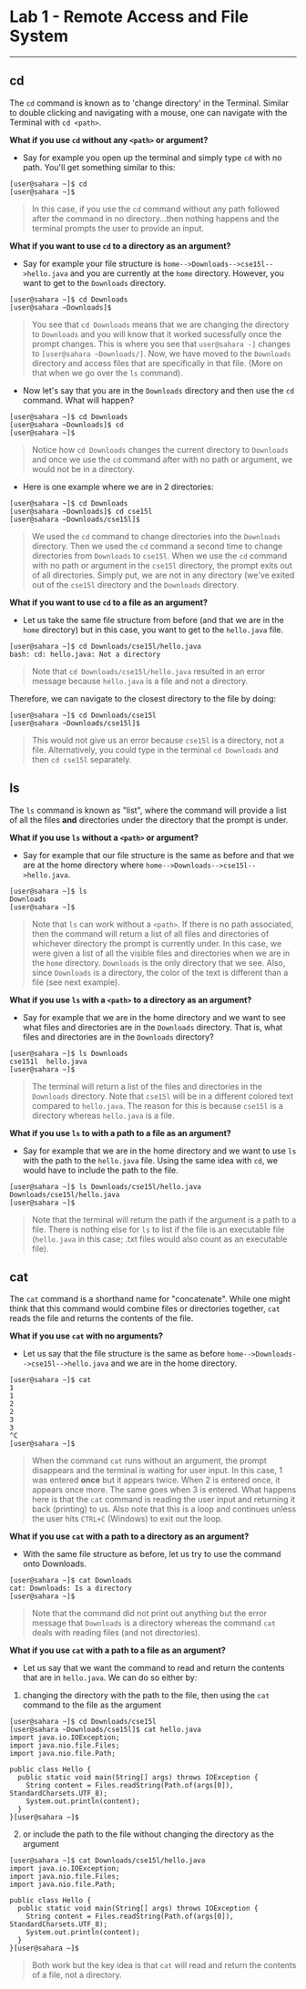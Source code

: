 # Lab 1 - Remote Access and File System
---
## cd
The `cd` command is known as to 'change directory' in the Terminal. Similar to double clicking and navigating with a mouse, one can navigate with the Terminal with `cd <path>`. 

**What if you use `cd` without any `<path>` or argument?**
- Say for example you open up the terminal and simply type `cd` with no path. You'll get something similar to this:
```
[user@sahara ~]$ cd
[user@sahara ~]$
```
> In this case, if you use the `cd` command without any path followed after the command in no directory...then nothing happens and the terminal prompts the user to provide an input. 

**What if you want to use `cd` to a directory as an argument?**
- Say for example your file structure is `home-->Downloads-->cse15l-->hello.java` and you are currently at the `home` directory. However, you want to get to the `Downloads` directory.
```
[user@sahara ~]$ cd Downloads
[user@sahara ~Downloads]$
```
> You see that `cd Downloads` means that we are changing the directory to `Downloads` and you will know that it worked sucessfully once the prompt changes. This is where you see that `user@sahara -]` changes to `[user@sahara ~Downloads/]`. Now, we have moved to the `Downloads` directory and access files that are specifically in that file. (More on that when we go over the `ls` command).

- Now let's say that you are in the `Downloads` directory and then use the `cd` command. What will happen?
```
[user@sahara ~]$ cd Downloads
[user@sahara ~Downloads]$ cd
[user@sahara ~]$
```
> Notice how `cd Downloads` changes the current directory to `Downloads` and once we use the `cd` command after with no path or argument, we would not be in a directory. 

- Here is one example where we are in 2 directories:
```
[user@sahara ~]$ cd Downloads
[user@sahara ~Downloads]$ cd cse15l
[user@sahara ~Downloads/cse15l]$
```
> We used the `cd` command to change directories into the `Downloads` directory. Then we used the `cd` command a second time to change directories from `Downloads` to `cse15l`. When we use the `cd` command with no path or argument in the `cse15l` directory, the prompt exits out of all directories. Simply put, we are not in any directory (we've exited out of the `cse15l` directory and the `Downloads` directory.

**What if you want to use `cd` to a file as an argument?**
- Let us take the same file structure from before (and that we are in the `home` directory) but in this case, you want to get to the `hello.java` file.
```
[user@sahara ~]$ cd Downloads/cse15l/hello.java
bash: cd: hello.java: Not a directory
```
> Note that `cd Downloads/cse15l/hello.java` resulted in an error message because `hello.java` is a file and not a directory.

Therefore, we can navigate to the closest directory to the file by doing:
```
[user@sahara ~]$ cd Downloads/cse15l
[user@sahara ~Downloads/cse15l]$
```
> This would not give us an error because `cse15l` is a directory, not a file. Alternatively, you could type in the terminal `cd Downloads` and then `cd cse15l` separately.

## ls
The `ls` command is known as "list", where the command will provide a list of all the files **and** directories under the directory that the prompt is under. 

**What if you use `ls` without a `<path>` or argument?**
- Say for example that our file structure is the same as before and that we are at the home directory where `home-->Downloads-->cse15l-->hello.java`.
```
[user@sahara ~]$ ls
Downloads
[user@sahara ~]$
```
> Note that `ls` can work without a `<path>`. If there is no path associated, then the command will return a list of all files and directories of whichever directory the prompt is currently under. In this case, we were given a list of all the visible files and directories when we are in the `home` directory. `Downloads` is the only directory that we see. Also, since `Downloads` is a directory, the color of the text is different than a file (see next example).

**What if you use `ls` with a `<path>` to a directory as an argument?**
- Say for example that we are in the home directory and we want to see what files and directories are in the `Downloads` directory. That is, what files and directories are in the `Downloads` directory?
```
[user@sahara ~]$ ls Downloads
cse151l  hello.java
[user@sahara ~]$
```
> The terminal will return a list of the files and directories in the `Downloads` directory. Note that `cse15l` will be in a different colored text compared to `hello.java`. The reason for this is because `cse15l` is a directory whereas `hello.java` is a file. 

**What if you use `ls` to with a path to a file as an argument?**
- Say for example that we are in the home directory and we want to use `ls` with the path to the `hello.java` file. Using the same idea with `cd`, we would have to include the path to the file.
```
[user@sahara ~]$ ls Downloads/cse15l/hello.java
Downloads/cse15l/hello.java
[user@sahara ~]$
```
> Note that the terminal will return the path if the argument is a path to a file. There is nothing else for `ls` to list if the file is an executable file (`hello.java` in this case; .txt files would also count as an executable file).

## cat
The `cat` command is a shorthand name for "concatenate". While one might think that this command would combine files or directories together, `cat` reads the file and returns the contents of the file.

**What if you use `cat` with no arguments?**
- Let us say that the file structure is the same as before `home-->Downloads-->cse15l-->hello.java` and we are in the home directory.
```
[user@sahara ~]$ cat
1
1
2
2
3
3
^C
[user@sahara ~]$
```
> When the command `cat` runs without an argument, the prompt disappears and the terminal is waiting for user input. In this case, 1 was entered **once** but it appears twice. When 2 is entered once, it appears once more. The same goes when 3 is entered. What happens here is that the `cat` command is reading the user input and returning it back (printing) to us. Also note that this is a loop and continues unless the user hits `CTRL+C` (Windows) to exit out the loop.

**What if you use `cat` with a path to a directory as an argument?**
- With the same file structure as before, let us try to use the command onto Downloads.
```
[user@sahara ~]$ cat Downloads
cat: Downloads: Is a directory
[user@sahara ~]$
```
> Note that the command did not print out anything but the error message that `Downloads` is a directory whereas the command `cat` deals with reading files (and not directories).

**What if you use `cat` with a path to a file as an argument?**
- Let us say that we want the command to read and return the contents that are in `hello.java`. We can do so either by:

1) changing the directory with the path to the file, then using the `cat` command to the file as the argument
```
[user@sahara ~]$ cd Downloads/cse15l
[user@sahara ~Downloads/cse15l]$ cat hello.java
import java.io.IOException;
import java.nio.file.Files;
import java.nio.file.Path;

public class Hello {
  public static void main(String[] args) throws IOException {
    String content = Files.readString(Path.of(args[0]), StandardCharsets.UTF_8);
    System.out.println(content);
  }
}[user@sahara ~]$
```
2) or include the path to the file without changing the directory as the argument
```
[user@sahara ~]$ cat Downloads/cse15l/hello.java
import java.io.IOException;
import java.nio.file.Files;
import java.nio.file.Path;

public class Hello {
  public static void main(String[] args) throws IOException {
    String content = Files.readString(Path.of(args[0]), StandardCharsets.UTF_8);
    System.out.println(content);
  }
}[user@sahara ~]$
```
> Both work but the key idea is that `cat` will read and return the contents of a file, not a directory.
